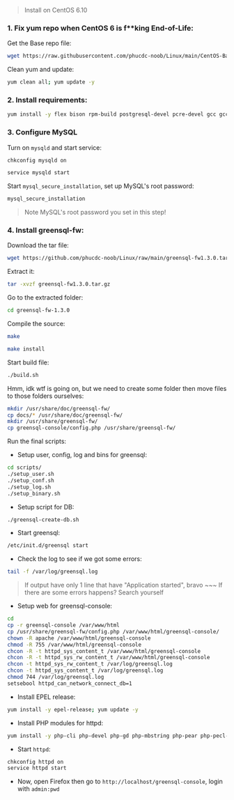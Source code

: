 > Install on CentOS 6.10

### 1. Fix yum repo when CentOS 6 is f**king End-of-Life:

Get the Base repo file:

```bash
wget https://raw.githubusercontent.com/phucdc-noob/Linux/main/CentOS-Base.repo -O /etc/yum.repos.d/CentOS-Base.repo
```

Clean yum and update:

```bash
yum clean all; yum update -y
```

### 2. Install requirements:

```bash
yum install -y flex bison rpm-build postgresql-devel pcre-devel gcc gcc-c++ libevent-devel mysql-devel libevent mysql pcre postgresql-libs
```

### 3. Configure MySQL

Turn on `mysqld` and start service:

```bash
chkconfig mysqld on
```

```bash
service mysqld start
```

Start `mysql_secure_installation`, set up MySQL's root password:

```bash
mysql_secure_installation
```

> Note MySQL's root password you set in this step!

### 4. Install greensql-fw:

Download the tar file:

```bash
wget https://github.com/phucdc-noob/Linux/raw/main/greensql-fw1.3.0.tar.gz
```

Extract it:

```bash
tar -xvzf greensql-fw1.3.0.tar.gz
```

Go to the extracted folder:

```bash
cd greensql-fw-1.3.0 
```

Compile the source:

```bash
make
```

```bash
make install
```

Start build file:

```bash
./build.sh
```

Hmm, idk wtf is going on, but we need to create some folder then move files to those folders ourselves:

```bash
mkdir /usr/share/doc/greensql-fw/
cp docs/* /usr/share/doc/greensql-fw/
mkdir /usr/share/greensql-fw/
cp greensql-console/config.php /usr/share/greensql-fw/
```

Run the final scripts:

- Setup user, config, log and bins for greensql:

```bash
cd scripts/
./setup_user.sh
./setup_conf.sh
./setup_log.sh
./setup_binary.sh
```

- Setup script for DB:

```bash
./greensql-create-db.sh
```

- Start greensql:

```bash
/etc/init.d/greensql start
```

- Check the log to see if we got some errors:

```bash
tail -f /var/log/greensql.log
```

> If output have only 1 line that have "Application started", bravo ~~~
> If there are some errors happens? Search yourself 

- Setup web for greensql-console:

```bash
cd
cp -r greensql-console /var/www/html
cp /usr/share/greensql-fw/config.php /var/www/html/greensql-console/
chown -R apache /var/www/html/greensql-console
chmod -R 755 /var/www/html/greensql-console
chcon -R -t httpd_sys_content_t /var/www/html/greensql-console
chcon -R -t httpd_sys_rw_content_t /var/www/html/greensql-console
chcon -t httpd_sys_rw_content_t /var/log/greensql.log 
chcon -t httpd_sys_content_t /var/log/greensql.log
chmod 744 /var/log/greensql.log
setsebool httpd_can_network_connect_db=1
```

- Install EPEL release:

```bash
yum install -y epel-release; yum update -y
```

- Install PHP modules for httpd:

```bash
yum install -y php-cli php-devel php-gd php-mbstring php-pear php-pecl-apc php-soap php-mcrypt php-mbstring php-mysql php-fpm
```

- Start `httpd`:

```bash
chkconfig httpd on
service httpd start
```

- Now, open Firefox then go to `http://localhost/greensql-console`, login with `admin:pwd`
